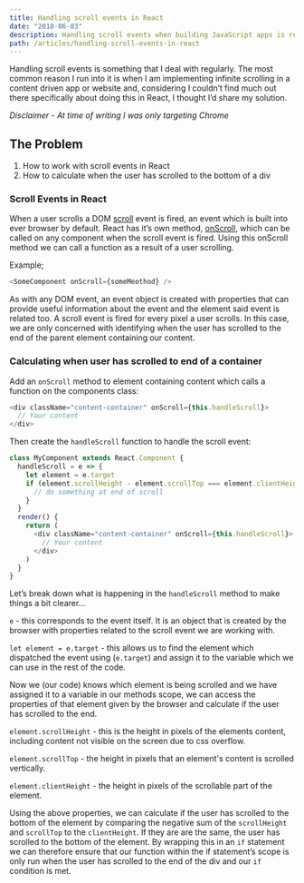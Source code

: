 ```yaml
---
title: Handling scroll events in React
date: "2018-06-03"
description: Handling scroll events when building JavaScript apps is really common. Here's how I handled it when implementing infinite scroll on footnoteapp.com.
path: /articles/handling-scroll-events-in-react
---
```


Handling scroll events is something that I deal with regularly. The most common reason I run into it is when I am implementing infinite scrolling in a content driven app or website and, considering I couldn’t find much out there specifically about doing this in React, I thought I’d share my solution.

_Disclaimer - At time of writing I was only targeting Chrome_

## The Problem

1.  How to work with scroll events in React
2.  How to calculate when the user has scrolled to the bottom of a div

### Scroll Events in React

When a user scrolls a DOM [scroll](https://developer.mozilla.org/en-US/docs/Web/Events/scroll) event is fired, an event which is built into ever browser by default. React has it’s own method, [onScroll](s), which can be called on any component when the scroll event is fired. Using this onScroll method we can call a function as a result of a user scrolling.

Example;

```javascript
<SomeComponent onScroll={someMeothod} />
```

As with any DOM event, an event object is created with properties that can provide useful information about the event and the element said event is related too. A scroll event is fired for every pixel a user scrolls. In this case, we are only concerned with identifying when the user has scrolled to the end of the parent element containing our content.

### Calculating when user has scrolled to end of a container

Add an `onScroll` method to element containing content which calls a function on the components class:

```javascript
<div className="content-container" onScroll={this.handleScroll}>
  // Your content
</div>
```

Then create the `handleScroll` function to handle the scroll event:

```js
class MyComponent extends React.Component {
  handleScroll = e => {
    let element = e.target
    if (element.scrollHeight - element.scrollTop === element.clientHeight) {
      // do something at end of scroll
    }
  }
  render() {
    return (
      <div className="content-container" onScroll={this.handleScroll}>
        // Your content
      </div>
    )
  }
}
```

Let’s break down what is happening in the `handleScroll` method to make things a bit clearer…

`e` - this corresponds to the event itself. It is an object that is created by the browser with properties related to the scroll event we are working with.

`let element = e.target` - this allows us to find the element which dispatched the event using (`e.target`) and assign it to the variable which we can use in the rest of the code.

Now we (our code) knows which element is being scrolled and we have assigned it to a variable in our methods scope, we can access the properties of that element given by the browser and calculate if the user has scrolled to the end.

`element.scrollHeight` - this is the height in pixels of the elements content, including content not visible on the screen due to css overflow.

`element.scrollTop` - the height in pixels that an element's content is scrolled vertically.

`element.clientHeight` - the height in pixels of the scrollable part of the element.

Using the above properties, we can calculate if the user has scrolled to the bottom of the element by comparing the negative sum of the `scrollHeight` and `scrollTop` to the `clientHeight`. If they are are the same, the user has scrolled to the bottom of the element. By wrapping this in an `if` statement we can therefore ensure that our function within the if statement’s scope is only run when the user has scrolled to the end of the div and our `if` condition is met.
